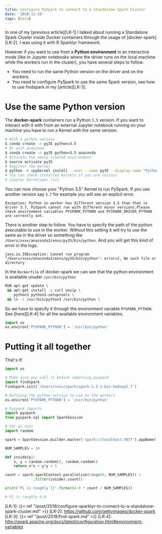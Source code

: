 ```yaml
---
title: Configure PySpark to connect to a Standalone Spark Cluster
date: '2018-11-29'
tags: [data]
---
```


In one of my [previous article][LK-1] I talked about running a Standalone Spark Cluster inside Docker containers through the usage of [docker-spark][LK-2]. I was using it with R Sparklyr framework. 

However if you want to use from a **Python environment** in an interactive mode (like in Jupyter notebooks where the driver runs on the local machine while the workers run in the cluster), you have several steps to follow.

* You need to run the same Python version on the driver and on the workers.
* You need to configure PySpark to use the same Spark version, see how to use findspark in my [article][LK-3].

# Use the same Python version

The **docker-spark** containers run a Python `3.5` version. If you want to interact with it with from an external Jupyter notebook running on your machine you have to run a Kernel with the same version.

```bash
# With a python version
$ conda create -n py35 python=3.5
# Or with anaconda
$ conda create -n py35 python=3.5 anaconda
# Activate the newly created environment
$ source activate py35
# Register the kernel
$ python -m ipykernel install --user --name py35 --display-name "Python 3.5"
# You can check installed kernels if you are curious
# jupyter kernelspec list
```
You can now choose your "Python 3.5" Kernel to run PySpark.
If you use another version say `3.7` for example you will see an explicit error.

```
Exception: Python in worker has different version 3.5 than that in driver 3.7, PySpark cannot run with different minor versions.Please check environment variables PYSPARK_PYTHON and PYSPARK_DRIVER_PYTHON are correctly set.
```

There is another step to follow.
You have to specify the path of the python executable to use in the worker. Without this setting it will try to use the same as in the driver so something like `/Users/xxxx/anaconda3/envs/py35/bin/python`. And you will get this kind of error in the logs.

```
java.io.IOException: Cannot run program "/Users/xxxx/anaconda3/envs/py35/bin/python": error=2, No such file or directory
```

In the `Dockerfile` of docker-spark we can see that the python environment is available unuder `/usr/bin/python`

```bash
RUN apt-get update \
 && apt-get install -y curl unzip \
    python3 python3-setuptools \
 && ln -s /usr/bin/python3 /usr/bin/python \
```

So we have to specify it through the environment variable `PYSPARK_PYTHON`. See [here][LK-4] for all the available environment variables.

```python
import os
os.environ['PYSPARK_PYTHON'] = '/usr/bin/python'
```

# Putting it all together

That's it!

```python
import os

# Make sure you call it before importing pyspark
import findspark
findspark.init('/Users/xxxx/spark/spark-2.3.1-bin-hadoop2.7')

# Defining the python version to use on the workers
os.environ['PYSPARK_PYTHON'] = '/usr/bin/python'

# Pyspark imports
import pyspark
from pyspark.sql import SparkSession

# For pi test
import random

spark = SparkSession.builder.master('spark://localhost:7077').appName('spark-cluster').getOrCreate()

NUM_SAMPLES = 10

def inside(p):
    x, y = random.random(), random.random()
    return x*x + y*y < 1

count = spark.sparkContext.parallelize(range(0, NUM_SAMPLES)) \
             .filter(inside).count()

print('Pi is roughly {}'.format(4.0 * count / NUM_SAMPLES))

# Pi is roughly 4.0
```

[LK-1]: {{< ref "/post/2018/configure-sparklyr-to-connect-to-a-standalone-spark-cluster.md" >}}
[LK-2]: https://github.com/gettyimages/docker-spark
[LK-3]: {{< ref "/post/2018/find-spark.md" >}}
[LK-4]: http://spark.apache.org/docs/latest/configuration.html#environment-variables